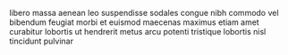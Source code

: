 libero massa aenean leo suspendisse sodales congue nibh commodo vel bibendum
feugiat morbi et euismod maecenas maximus etiam amet curabitur lobortis ut
hendrerit metus arcu potenti tristique lobortis nisl tincidunt pulvinar